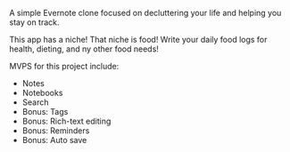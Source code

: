 A simple Evernote clone focused on decluttering your life and helping you stay on track.

This app has a niche! That niche is food! Write your daily food logs for health, dieting, and ny other food needs!

MVPS for this project include:
* Notes
* Notebooks
* Search
* Bonus: Tags
* Bonus: Rich-text editing
* Bonus: Reminders
* Bonus: Auto save
